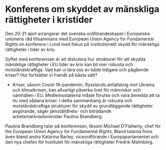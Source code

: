 # Konferens om skyddet av mänskliga rättigheter i kristider

Den 20-21 april arrangerar det svenska ordförandeskapet i Europeiska unionens råd tillsammans med European Union Agency for Fundamental Rights en konferens i Lund med fokus på institutionellt skydd för mänskliga rättigheter i tider av kris.

Syftet med konferensen är att diskutera hur strukturer för att skydda mänskliga rättigheter i EU tider av kris kan bli mer robusta och motståndskraftiga. Vad kan vi lära oss av både tidigare och pågående kriser? Hur fortsätter vi framåt på bästa sätt?

- Kriser, såsom Covid-19-pandemin, Rysslands anfallskrig mot Ukraina och klimatkrisen, kan allvarligt påverka livet för människor och samhällen i EU. Medlemsstaterna måste förutse och vara beredda att ta itu med sådana kriser. I detta sammanhang är robusta och motståndskraftiga strukturer för skydd av grundläggande rättigheter avgörande, säger jämställdhets- och biträdande arbetsmarknadsminister Paulina Brandberg.

Paulina Brandberg talar på konferensen, liksom Michael O’Flaherty, chef för the European Union Agency for Fundamental Rights. Bland talarna finns även bland andra Katarina Barley, viceordförande i Europaparlamentet och den nya chefen för Institutet för mänskliga rättigheter Fredrik Malmberg.
